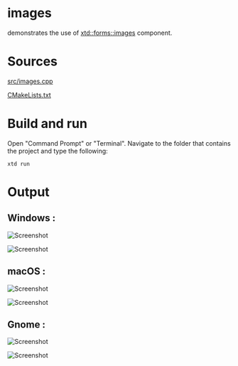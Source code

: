 # images

demonstrates the use of [xtd::forms::images](../../../src/xtd_forms/include/xtd/drawing/images.hpp) component.

# Sources

[src/images.cpp](src/images.cpp)

[CMakeLists.txt](CMakeLists.txt)

# Build and run

Open "Command Prompt" or "Terminal". Navigate to the folder that contains the project and type the following:

```shell
xtd run
```

# Output

## Windows :

![Screenshot](../../../docs/pictures/examples/images_w.png)

![Screenshot](../../../docs/pictures/examples/images_wd.png)

## macOS :

![Screenshot](../../../docs/pictures/examples/images_m.png)

![Screenshot](../../../docs/pictures/examples/images_md.png)

## Gnome :

![Screenshot](../../../docs/pictures/examples/images_g.png)

![Screenshot](../../../docs/pictures/examples/images_gd.png)
